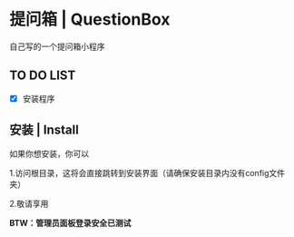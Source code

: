 # 提问箱 | QuestionBox

自己写的一个提问箱小程序

## TO DO LIST

- [X] 安装程序

## 安装 | Install

如果你想安装，你可以

 1.访问根目录，这将会直接跳转到安装界面（请确保安装目录内没有config文件夹）

 2.敬请享用


**BTW：管理员面板登录安全已测试**

